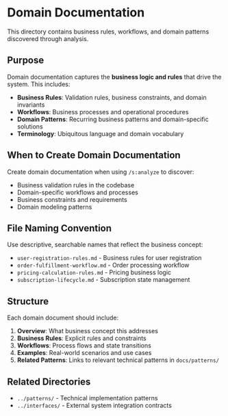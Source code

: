 # Domain Documentation

This directory contains business rules, workflows, and domain patterns discovered through analysis.

## Purpose

Domain documentation captures the **business logic and rules** that drive the system. This includes:

- **Business Rules**: Validation rules, business constraints, and domain invariants
- **Workflows**: Business processes and operational procedures
- **Domain Patterns**: Recurring business patterns and domain-specific solutions
- **Terminology**: Ubiquitous language and domain vocabulary

## When to Create Domain Documentation

Create domain documentation when using `/s:analyze` to discover:
- Business validation rules in the codebase
- Domain-specific workflows and processes
- Business constraints and requirements
- Domain modeling patterns

## File Naming Convention

Use descriptive, searchable names that reflect the business concept:
- `user-registration-rules.md` - Business rules for user registration
- `order-fulfillment-workflow.md` - Order processing workflow
- `pricing-calculation-rules.md` - Pricing business logic
- `subscription-lifecycle.md` - Subscription state management

## Structure

Each domain document should include:
1. **Overview**: What business concept this addresses
2. **Business Rules**: Explicit rules and constraints
3. **Workflows**: Process flows and state transitions
4. **Examples**: Real-world scenarios and use cases
5. **Related Patterns**: Links to relevant technical patterns in `docs/patterns/`

## Related Directories

- `../patterns/` - Technical implementation patterns
- `../interfaces/` - External system integration contracts
